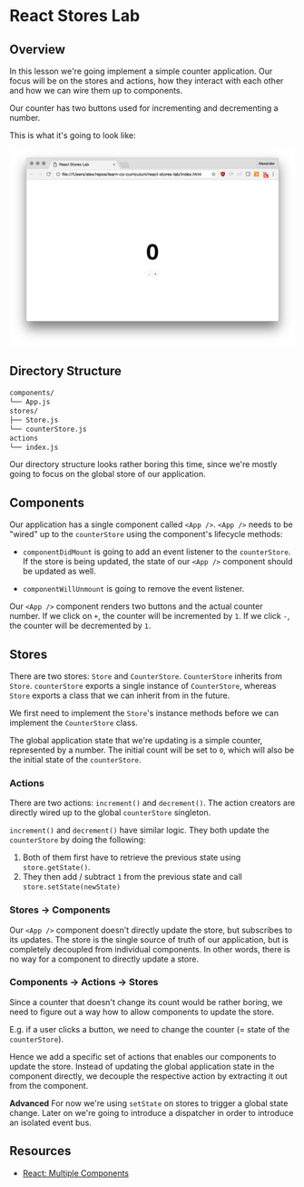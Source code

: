 # React Stores Lab

## Overview

In this lesson we're going implement a simple counter application. Our focus will be on the stores and actions, how they interact with each other and how we can wire them up to components.

Our counter has two buttons used for incrementing and decrementing a number.
 
This is what it's going to look like:

![Screenshot](assets/screenshot.png)

## Directory Structure

```
components/
└── App.js
stores/
├── Store.js
└── counterStore.js
actions
└── index.js
```

Our directory structure looks rather boring this time, since we're mostly going to focus on the global store of our application.

## Components

Our application has a single component called `<App />`. `<App />` needs to be "wired" up to the `counterStore` using the component's lifecycle methods:

* `componentDidMount` is going to add an event listener to the `counterStore`. If the store is being updated, the state of our `<App />` component should be updated as well.

* `componentWillUnmount` is going to remove the event listener.

Our `<App />` component renders two buttons and the actual counter number. If we click on `+`, the counter will be incremented by `1`. If we click `-`, the counter will be decremented by `1`.

## Stores

There are two stores: `Store` and `CounterStore`. `CounterStore` inherits from `Store`. `counterStore` exports a single instance of `CounterStore`, whereas `Store` exports a class that we can inherit from in the future.

We first need to implement the `Store`'s instance methods before we can implement the `CounterStore` class.

The global application state that we're updating is a simple counter, represented by a number. The initial count will be set to `0`, which will also be the initial state of the `counterStore`.

### Actions

There are two actions: `increment()` and `decrement()`. The action creators are directly wired up to the global `counterStore` singleton.

`increment()` and `decrement()` have similar logic. They both update the `counterStore` by doing the following:

1. Both of them first have to retrieve the previous state using `store.getState()`.
2. They then add / subtract `1` from the previous state and call `store.setState(newState)`

### Stores -> Components

Our `<App />` component doesn't directly update the store, but subscribes to its updates. The store is the single source of truth of our application, but is completely decoupled from individual components. In other words, there is no way for a component to directly update a store.

### Components -> Actions -> Stores

Since a counter that doesn't change its count would be rather boring, we need to figure out a way how to allow components to update the store.

E.g. if a user clicks a button, we need to change the counter (= state of the `counterStore`).

Hence we add a specific set of actions that enables our components to update the store. Instead of updating the global application state in the component directly, we decouple the respective action by extracting it out from the component.

**Advanced** For now we're using `setState` on stores to trigger a global state change. Later on we're going to introduce a dispatcher in order to introduce an isolated event bus.

## Resources

- [React: Multiple Components](https://facebook.github.io/react/docs/multiple-components.html)
